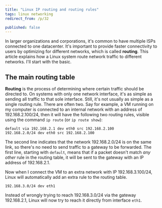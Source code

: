 ```yaml
---
title: "Linux IP routing and routing rules"
tags: linux networking
redirect_from: /p/32

published: false
---
```


In larger organizations and corporations, it's common to have multiple ISPs connected to one datacenter. It's important to provide faster connectivity to users by optimizing for different networks, which is called **routing**. This article explains how a Linux system route network traffic to different networks. I'll start with the basic.

## The main routing table

**Routing** is the process of determining where certain traffic should be directed to. On systems with only one network interface, it's as simple as sending all traffic to that sole interface. Still, it's not usually as simple as a single routing rule. There are often two. Say for example, a VM running on my computer is connected to an internal network with an address of 192.168.2.100/24, then it will have the following two routing rules, visible using the command `ip route` (or `ip route show`):

```text
default via 192.168.2.1 dev eth0 src 192.168.2.100
192.168.2.0/24 dev eth0 src 192.168.2.100
```

The second line indicates that the network 192.168.2.0/24 is on the same link, so there's no need to send traffic to a gateway to be forwarded. The first line, starting with `default`, means that if a packet doesn't match *any other* rule in the routing table, it will be sent to the gateway with an IP address of 192.168.2.1.

Now when I connect the VM to an extra network with IP 192.168.3.100/24, Linux will automatically add an extra rule to the routing table.

```text
192.168.3.0/24 dev eth1
```

Instead of wrongly trying to reach 192.168.3.0/24 via the gateway 192.168.2.1, Linux will now try to reach it directly from interface `eth1`.
